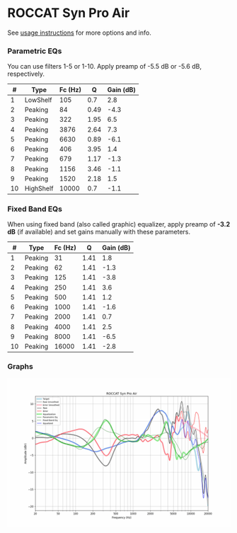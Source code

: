 # ROCCAT Syn Pro Air
See [usage instructions](https://github.com/jaakkopasanen/AutoEq#usage) for more options and info.

### Parametric EQs
You can use filters 1-5 or 1-10. Apply preamp of -5.5 dB or -5.6 dB, respectively.

|   # | Type      |   Fc (Hz) |    Q |   Gain (dB) |
|-----|-----------|-----------|------|-------------|
|   1 | LowShelf  |       105 | 0.7  |         2.8 |
|   2 | Peaking   |        84 | 0.49 |        -4.3 |
|   3 | Peaking   |       322 | 1.95 |         6.5 |
|   4 | Peaking   |      3876 | 2.64 |         7.3 |
|   5 | Peaking   |      6630 | 0.89 |        -6.1 |
|   6 | Peaking   |       406 | 3.95 |         1.4 |
|   7 | Peaking   |       679 | 1.17 |        -1.3 |
|   8 | Peaking   |      1156 | 3.46 |        -1.1 |
|   9 | Peaking   |      1520 | 2.18 |         1.5 |
|  10 | HighShelf |     10000 | 0.7  |        -1.1 |

### Fixed Band EQs
When using fixed band (also called graphic) equalizer, apply preamp of **-3.2 dB** (if available) and set gains manually with these parameters.

|   # | Type    |   Fc (Hz) |    Q |   Gain (dB) |
|-----|---------|-----------|------|-------------|
|   1 | Peaking |        31 | 1.41 |         1.8 |
|   2 | Peaking |        62 | 1.41 |        -1.3 |
|   3 | Peaking |       125 | 1.41 |        -3.8 |
|   4 | Peaking |       250 | 1.41 |         3.6 |
|   5 | Peaking |       500 | 1.41 |         1.2 |
|   6 | Peaking |      1000 | 1.41 |        -1.6 |
|   7 | Peaking |      2000 | 1.41 |         0.7 |
|   8 | Peaking |      4000 | 1.41 |         2.5 |
|   9 | Peaking |      8000 | 1.41 |        -6.5 |
|  10 | Peaking |     16000 | 1.41 |        -2.8 |

### Graphs
![](./ROCCAT%20Syn%20Pro%20Air.png)
